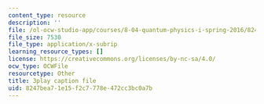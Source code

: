 ```yaml
---
content_type: resource
description: ''
file: /ol-ocw-studio-app/courses/8-04-quantum-physics-i-spring-2016/8247bea71e15f2c7778e472cc3bc0a7b_lA8-N_ARHTw.srt
file_size: 7530
file_type: application/x-subrip
learning_resource_types: []
license: https://creativecommons.org/licenses/by-nc-sa/4.0/
ocw_type: OCWFile
resourcetype: Other
title: 3play caption file
uid: 8247bea7-1e15-f2c7-778e-472cc3bc0a7b
---
```

